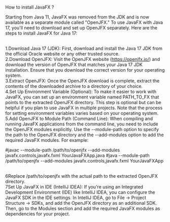 <br>How to install JavaFX ?

Starting from Java 11, JavaFX was removed from the JDK and is now available as a separate module called "OpenJFX." To use JavaFX with Java 17, you'll need to download and set up OpenJFX separately.
Here are the steps to install JavaFX for Java 17:

<br>1.Download Java 17 (JDK): First, download and install the Java 17 JDK from the official Oracle website or any other trusted source.
<br>2.Download OpenJFX: Visit the OpenJFX website (https://openjfx.io/) and download the version of OpenJFX that matches your Java 17 JDK installation.
Ensure that you download the correct version for your operating system.
<br>3.Extract OpenJFX: Once the OpenJFX download is complete, extract the contents of the downloaded archive to a directory of your choice.
<br>4.Set Up Environment Variable (Optional): To make it easier to work with JavaFX, you can set up an environment variable named PATH_TO_FX that points to the extracted OpenJFX directory. This step is optional but can be helpful if you plan to use JavaFX in multiple projects. Note that the process for setting environment variables varies based on your operating system.
<br>5.Add OpenJFX to Module Path (Command Line): When compiling and running JavaFX applications from the command line, you need to include the OpenJFX modules explicitly. 
Use the --module-path option to specify the path to the OpenJFX directory and the --add-modules option to add the required JavaFX modules. For example:

#javac
--module-path /path/to/openjfx --add-modules javafx.controls,javafx.fxml YourJavaFXApp.java
#java
--module-path /path/to/openjfx --add-modules javafx.controls,javafx.fxml YourJavaFXApp

<br>6Replace /path/to/openjfx with the actual path to the extracted OpenJFX directory.
<br>7Set Up JavaFX in IDE (IntelliJ IDEA): If you're using an Integrated Development Environment (IDE) like IntelliJ IDEA, you can configure the JavaFX SDK in the IDE settings. In IntelliJ IDEA, go to File -> Project Structure -> SDKs, and add the OpenJFX directory as an additional SDK.
Then, go to the Modules section and add the required JavaFX modules as dependencies for your project.
